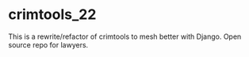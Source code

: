 # crimtools_22
This is a rewrite/refactor of crimtools to mesh better with Django. Open source repo for lawyers.
